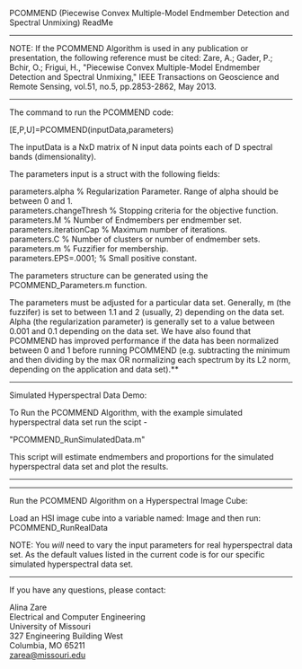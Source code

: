 PCOMMEND (Piecewise Convex Multiple-Model Endmember Detection and Spectral Unmixing) ReadMe

******
NOTE: If the PCOMMEND Algorithm is used in any publication or presentation, the following reference must be cited:
Zare, A.; Gader, P.; Bchir, O.; Frigui, H., "Piecewise Convex Multiple-Model Endmember Detection and Spectral Unmixing," IEEE Transactions on Geoscience and Remote Sensing, vol.51, no.5, pp.2853-2862, May 2013.
******

The command to run the PCOMMEND code: 

[E,P,U]=PCOMMEND(inputData,parameters)

The inputData is a NxD matrix of N input data points each of D spectral bands (dimensionality).    

The parameters input is a struct with the following fields:

parameters.alpha                % Regularization Parameter. Range of alpha should be between 0 and 1.   
parameters.changeThresh          % Stopping criteria for the objective function.   
parameters.M                     % Number of Endmembers per endmember set.   
parameters.iterationCap          % Maximum number of iterations.       
parameters.C                     % Number of clusters or number of endmember sets.   
parameters.m                     % Fuzzifier for membership.   
parameters.EPS=.0001;            % Small positive constant.   

The parameters structure can be generated using the PCOMMEND_Parameters.m function.  

The parameters must be adjusted for a particular data set. Generally, m (the fuzzifer) is set to between 1.1 and 2 (usually, 2) depending on the data set. Alpha (the regularization parameter) is generally set to a value between 0.001 and 0.1 depending on the data set. We have also found that PCOMMEND has improved performance if the data has been normalized between 0 and 1 before running PCOMMEND (e.g. subtracting the minimum and then dividing by the max OR normalizing each spectrum by its L2 norm, depending on the application and data set).**

****************************************************************
Simulated Hyperspectral Data Demo: 

To Run the PCOMMEND Algorithm, with the example simulated hyperspectral data set run the scipt -

"PCOMMEND_RunSimulatedData.m"

This script will estimate endmembers and proportions for the simulated hyperspectral data set and plot the results.
****************************************************************

****************************************************************
Run the PCOMMEND Algorithm on a Hyperspectral Image Cube:

Load an HSI image cube into a variable named: Image and then run: PCOMMEND_RunRealData

NOTE: You *will* need to vary the input parameters for real hyperspectral data set. As the default values listed in the current code is for our specific simulated hyperspectral data set. 
****************************************************************

If you have any questions, please contact:

Alina Zare  
Electrical and Computer Engineering  
University of Missouri  
327 Engineering Building West  
Columbia, MO 65211  
zarea@missouri.edu  

